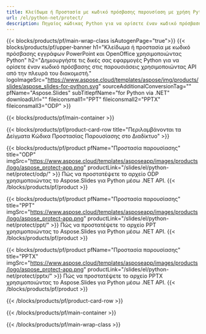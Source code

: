 ```yaml
---
title: Κλείδωμα ή Προστασία με κωδικό πρόσβασης παρουσίαση με χρήση Python
url: /el/python-net/protect/
description: Πηγαίος κώδικας Python για να ορίσετε έναν κωδικό πρόσβασης για να κλειδώσετε την παρουσίαση
---
```


{{< blocks/products/pf/main-wrap-class isAutogenPage="true">}}
{{< blocks/products/pf/upper-banner h1="Κλείδωμα ή προστασία με κωδικό πρόσβασης εγγράφων PowerPoint και OpenOffice χρησιμοποιώντας Python" h2="Δημιουργήστε τις δικές σας εφαρμογές Python για να ορίσετε έναν κωδικό πρόσβασης στις παρουσιάσεις χρησιμοποιώντας API από την πλευρά του διακομιστή." logoImageSrc="https://www.aspose.cloud/templates/aspose/img/products/slides/aspose_slides-for-python.svg" sourceAdditionalConversionTag="" pfName="Aspose.Slides" subTitlepfName="for Python via .NET" downloadUrl="" fileiconsmall1="PPT" fileiconsmall2="PPTX" fileiconsmall3="ODP" >}}

{{< blocks/products/pf/main-container >}}

{{< blocks/products/pf/product-card-row title="Περιλαμβάνονται τα Δείγματα Κώδικα Προστασίας Παρουσίασης στο Διαδίκτυο" >}}

{{< blocks/products/pf/product pfName="Προστασία παρουσίασης" title="ODP" imgSrc="https://www.aspose.cloud/templates/asposeapp/images/products/logo/aspose_protect-app.png" productLink="/slides/el/python-net/protect/odp/" >}}
Πώς να προστατέψετε το αρχείο ODP χρησιμοποιώντας το Aspose.Slides για Python μέσω .NET API.
{{< /blocks/products/pf/product >}}

{{< blocks/products/pf/product pfName="Προστασία παρουσίασης" title="PPT" imgSrc="https://www.aspose.cloud/templates/asposeapp/images/products/logo/aspose_protect-app.png" productLink="/slides/el/python-net/protect/ppt/" >}}
Πώς να προστατέψετε το αρχείο PPT χρησιμοποιώντας το Aspose.Slides για Python μέσω .NET API.
{{< /blocks/products/pf/product >}}

{{< blocks/products/pf/product pfName="Προστασία παρουσίασης" title="PPTX" imgSrc="https://www.aspose.cloud/templates/asposeapp/images/products/logo/aspose_protect-app.png" productLink="/slides/el/python-net/protect/pptx/" >}}
Πώς να προστατέψετε το αρχείο PPTX χρησιμοποιώντας το Aspose.Slides για Python μέσω .NET API.
{{< /blocks/products/pf/product >}}



{{< /blocks/products/pf/product-card-row >}}

{{< /blocks/products/pf/main-container >}}
    
{{< /blocks/products/pf/main-wrap-class >}}
